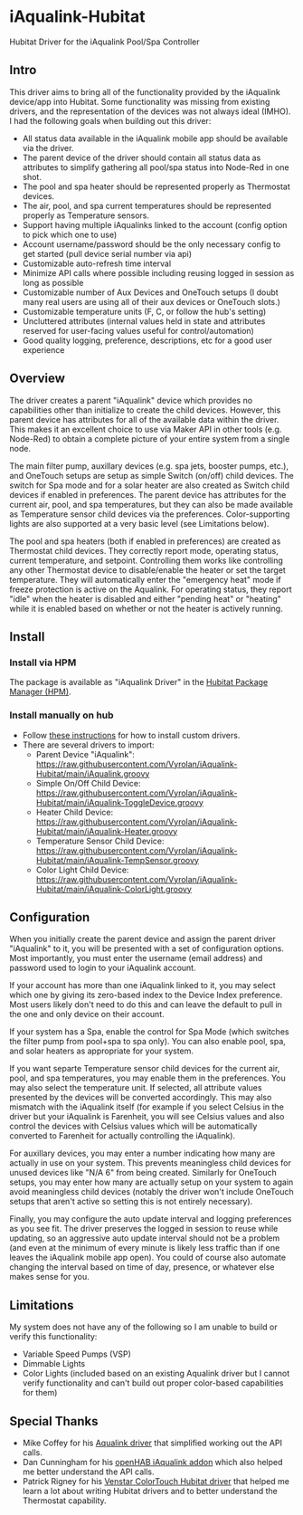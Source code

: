 # iAqualink-Hubitat
Hubitat Driver for the iAqualink Pool/Spa Controller

## Intro
This driver aims to bring all of the functionality provided by the iAqualink device/app into Hubitat.  Some functionality was missing from existing drivers, and the representation of the devices was not always ideal (IMHO). I had the following goals when building out this driver:
* All status data available in the iAqualink mobile app should be available via the driver.
* The parent device of the driver should contain all status data as attributes to simplify gathering all pool/spa status into Node-Red in one shot.
* The pool and spa heater should be represented properly as Thermostat devices.
* The air, pool, and spa current temperatures should be represented properly as Temperature sensors.
* Support having multiple iAqualinks linked to the account (config option to pick which one to use)
* Account username/password should be the only necessary config to get started (pull device serial number via api)
* Customizable auto-refresh time interval
* Minimize API calls where possible including reusing logged in session as long as possible
* Customizable number of Aux Devices and OneTouch setups (I doubt many real users are using all of their aux devices or OneTouch slots.)
* Customizable temperature units (F, C, or follow the hub's setting)
* Uncluttered attributes (internal values held in state and attributes reserved for user-facing values useful for control/automation)
* Good quality logging, preference, descriptions, etc for a good user experience

## Overview
The driver creates a parent "iAqualink" device which provides no capabilities other than initialize to create the child devices.  However, this parent device has attributes for all of the available data within the driver.  This makes it an excellent choice to use via Maker API in other tools (e.g. Node-Red) to obtain a complete picture of your entire system from a single node.

The main filter pump, auxillary devices (e.g. spa jets, booster pumps, etc.), and OneTouch setups are setup as simple Switch (on/off) child devices.  The switch for Spa mode and for a solar heater are also created as Switch child devices if enabled in preferences.  The parent device has attributes for the current air, pool, and spa temperatures, but they can also be made available as Temperature sensor child devices via the preferences.  Color-supporting lights are also supported at a very basic level (see Limitations below).

The pool and spa heaters (both if enabled in preferences) are created as Thermostat child devices. They correctly report mode, operating status, current temperature, and setpoint.  Controlling them works like controlling any other Thermostat device to disable/enable the heater or set the target temperature.  They will automatically enter the "emergency heat" mode if freeze protection is active on the Aqualink.  For operating status, they report "idle" when the heater is disabled and either "pending heat" or "heating" while it is enabled based on whether or not the heater is actively running.

## Install

### Install via HPM
The package is available as "iAqualink Driver" in the [Hubitat Package Manager (HPM)](https://github.com/dcmeglio/hubitat-packagemanager).

### Install manually on hub

* Follow [these instructions](https://docs.hubitat.com/index.php?title=How_to_Install_Custom_Drivers) for how to install custom drivers.
* There are several drivers to import:
    * Parent Device "iAqualink": https://raw.githubusercontent.com/Vyrolan/iAqualink-Hubitat/main/iAqualink.groovy
    * Simple On/Off Child Device: https://raw.githubusercontent.com/Vyrolan/iAqualink-Hubitat/main/iAqualink-ToggleDevice.groovy
    * Heater Child Device: https://raw.githubusercontent.com/Vyrolan/iAqualink-Hubitat/main/iAqualink-Heater.groovy
    * Temperature Sensor Child Device: https://raw.githubusercontent.com/Vyrolan/iAqualink-Hubitat/main/iAqualink-TempSensor.groovy
    * Color Light Child Device: https://raw.githubusercontent.com/Vyrolan/iAqualink-Hubitat/main/iAqualink-ColorLight.groovy

## Configuration
When you initially create the parent device and assign the parent driver "iAqualink" to it, you will be presented with a set of configuration options.  Most importantly, you must enter the username (email address) and password used to login to your iAqualink account.

If your account has more than one iAqualink linked to it, you may select which one by giving its zero-based index to the Device Index preference.  Most users likely don't need to do this and can leave the default to pull in the one and only device on their account.

If your system has a Spa, enable the control for Spa Mode (which switches the filter pump from pool+spa to spa only).  You can also enable pool, spa, and solar heaters as appropriate for your system.

If you want separte Temperature sensor child devices for the current air, pool, and spa temperatures, you may enable them in the preferences. You may also select the temperature unit.  If selected, all attribute values presented by the devices will be converted accordingly.  This may also mismatch with the iAqualink itself (for example if you select Celsius in the driver but your iAqualink is Farenheit, you will see Celsius values and also control the devices with Celsius values which will be automatically converted to Farenheit for actually controlling the iAqualink).

For auxillary devices, you may enter a number indicating how many are actually in use on your system.  This prevents meaningless child devices for unused devices like "N/A 6" from being created.  Similarly for OneTouch setups, you may enter how many are actually setup on your system to again avoid meaningless child devices (notably the driver won't include OneTouch setups that aren't active so setting this is not entirely necessary).

Finally, you may configure the auto update interval and logging preferences as you see fit.  The driver preserves the logged in session to reuse while updating, so an aggressive auto update interval should not be a problem (and even at the minimum of every minute is likely less traffic than if one leaves the iAqualink mobile app open).  You could of course also automate changing the interval based on time of day, presence, or whatever else makes sense for you.

## Limitations
My system does not have any of the following so I am unable to build or verify this functionality:
* Variable Speed Pumps (VSP)
* Dimmable Lights
* Color Lights (included based on an existing Aqualink driver but I cannot verify functionality and can't build out proper color-based capabilities for them)

## Special Thanks
* Mike Coffey for his [Aqualink driver](https://github.com/mikec85/hubitatdrivers/tree/master/aqualink) that simplified working out the API calls.
* Dan Cunningham for his [openHAB iAqualink addon](https://github.com/digitaldan/openhab-addons/tree/iaqualink-serialid-fix/bundles/org.openhab.binding.iaqualink) which also helped me better understand the API calls.
* Patrick Rigney for his [Venstar ColorTouch Hubitat driver](https://github.com/toggledbits/VenstarColorTouch-Hubitat) that helped me learn a lot about writing Hubitat drivers and to better understand the Thermostat capability.